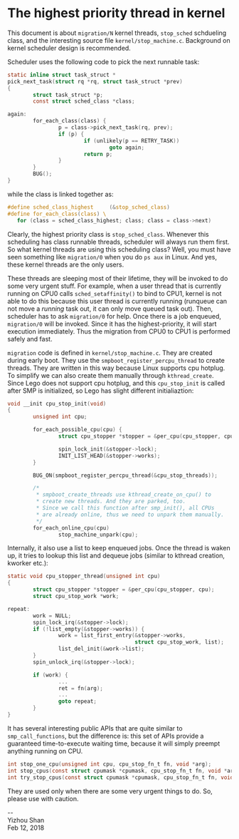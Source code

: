 # The highest priority thread in kernel

This document is about `migration/N` kernel threads, `stop_sched` schdueling class, and the interesting source file `kernel/stop_machine.c`. Background on kernel scheduler design is recommended.

Scheduler uses the following code to pick the next runnable task:
```c
static inline struct task_struct *
pick_next_task(struct rq *rq, struct task_struct *prev)
{
        struct task_struct *p;
        const struct sched_class *class;

again:
        for_each_class(class) {
                p = class->pick_next_task(rq, prev);
                if (p) {
                        if (unlikely(p == RETRY_TASK))
                                goto again;
                        return p;
                }    
        }
        BUG();
}
```

while the class is linked together as:
```c
#define sched_class_highest     (&stop_sched_class)                                                       
#define for_each_class(class) \                                                                           
   for (class = sched_class_highest; class; class = class->next)
```

Clearly, the highest priority class is `stop_sched_class`. Whenever this scheduling has class runnable threads, scheduler will always run them first. So what kernel threads are using this scheduling class? Well, you must have seen something like `migration/0` when you do `ps aux` in Linux. And yes, these kernel threads are the only users.

These threads are sleeping most of their lifetime, they will be invoked to do some very urgent stuff. For example, when a user thread that is currently running on CPU0 calls `sched_setaffinity()` to bind to CPU1, kernel is not able to do this because this user thread is currently running (runqueue can not move a *running* task out, it can only move queued task out). Then, scheduler has to ask `migration/0` for help. Once there is a job enqueued, `migration/0` will be invoked. Since it has the highest-priority, it will start execution immediately. Thus the migration from CPU0 to CPU1 is performed safely and fast.

`migration` code is defined in `kernel/stop_machine.c`. They are created during early boot. They use the `smpboot_register_percpu_thread` to create threads. They are written in this way because Linux supports cpu hotplug. To simplify we can also create them manually through `kthread_create`. Since Lego does not support cpu hotplug, and this `cpu_stop_init` is called after SMP is initialized, so Lego has slight different initialiaztion:
```c
void __init cpu_stop_init(void)
{
        unsigned int cpu;

        for_each_possible_cpu(cpu) {
                struct cpu_stopper *stopper = &per_cpu(cpu_stopper, cpu);

                spin_lock_init(&stopper->lock);
                INIT_LIST_HEAD(&stopper->works);
        }

        BUG_ON(smpboot_register_percpu_thread(&cpu_stop_threads));

        /*
         * smpboot_create_threads use kthread_create_on_cpu() to
         * create new threads. And they are parked, too.
         * Since we call this function after smp_init(), all CPUs
         * are already online, thus we need to unpark them manually.
         */
        for_each_online_cpu(cpu)
                stop_machine_unpark(cpu);

```

Internally, it also use a list to keep enqueued jobs. Once the thread is waken up, it tries to lookup this list and dequeue jobs (similar to kthread creation, kworker etc.):
```c
static void cpu_stopper_thread(unsigned int cpu)
{
        struct cpu_stopper *stopper = &per_cpu(cpu_stopper, cpu);
        struct cpu_stop_work *work;

repeat:
        work = NULL;
        spin_lock_irq(&stopper->lock);
        if (!list_empty(&stopper->works)) {
                work = list_first_entry(&stopper->works,
                                        struct cpu_stop_work, list);
                list_del_init(&work->list);
        }   
        spin_unlock_irq(&stopper->lock);

        if (work) {
                ...
                ret = fn(arg);
                ...
                goto repeat;
        }   
}
```

It has several interesting public APIs that are quite similar to `smp_call_functions`, but the difference is: this set of APIs provide a guaranteed time-to-execute waiting time, because it will simply preempt anything running on CPU.

```c
int stop_one_cpu(unsigned int cpu, cpu_stop_fn_t fn, void *arg);
int stop_cpus(const struct cpumask *cpumask, cpu_stop_fn_t fn, void *arg);
int try_stop_cpus(const struct cpumask *cpumask, cpu_stop_fn_t fn, void *arg);
```

They are used only when there are some very urgent things to do. So, please use with caution.

--  
Yizhou Shan  
Feb 12, 2018
